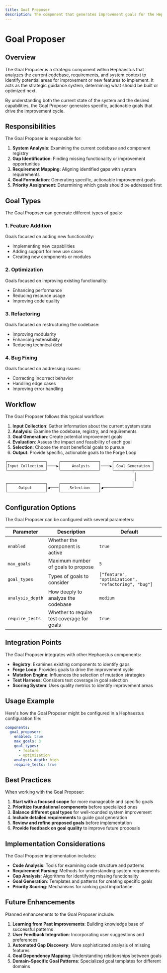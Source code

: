 ```yaml
---
title: Goal Proposer
description: The component that generates improvement goals for the Hephaestus system
---
```


# Goal Proposer

## Overview

The Goal Proposer is a strategic component within Hephaestus that analyzes the current codebase, requirements, and system context to identify potential areas for improvement or new features to implement. It acts as the strategic guidance system, determining what should be built or optimized next.

By understanding both the current state of the system and the desired capabilities, the Goal Proposer generates specific, actionable goals that drive the improvement cycle.

## Responsibilities

The Goal Proposer is responsible for:

1. **System Analysis**: Examining the current codebase and component registry
2. **Gap Identification**: Finding missing functionality or improvement opportunities
3. **Requirement Mapping**: Aligning identified gaps with system requirements
4. **Goal Formulation**: Generating specific, actionable improvement goals
5. **Priority Assignment**: Determining which goals should be addressed first

## Goal Types

The Goal Proposer can generate different types of goals:

### 1. Feature Addition

Goals focused on adding new functionality:
- Implementing new capabilities
- Adding support for new use cases
- Creating new components or modules

### 2. Optimization

Goals focused on improving existing functionality:
- Enhancing performance
- Reducing resource usage
- Improving code quality

### 3. Refactoring

Goals focused on restructuring the codebase:
- Improving modularity
- Enhancing extensibility
- Reducing technical debt

### 4. Bug Fixing

Goals focused on addressing issues:
- Correcting incorrect behavior
- Handling edge cases
- Improving error handling

## Workflow

The Goal Proposer follows this typical workflow:

1. **Input Collection**: Gather information about the current system state
2. **Analysis**: Examine the codebase, registry, and requirements
3. **Goal Generation**: Create potential improvement goals
4. **Evaluation**: Assess the impact and feasibility of each goal
5. **Selection**: Choose the most beneficial goals to pursue
6. **Output**: Provide specific, actionable goals to the Forge Loop

```
┌─────────────────┐     ┌─────────────────┐     ┌─────────────────┐
│Input Collection │────▶│     Analysis    │────▶│ Goal Generation │
└─────────────────┘     └─────────────────┘     └────────┬────────┘
                                                          │
                                                          │
┌─────────────────┐     ┌─────────────────┐              │
│     Output      │◀────│    Selection    │◀─────────────┘
└─────────────────┘     └─────────────────┘
```

## Configuration Options

The Goal Proposer can be configured with several parameters:

| Parameter | Description | Default |
|-----------|-------------|---------|
| `enabled` | Whether the component is active | `true` |
| `max_goals` | Maximum number of goals to propose | `5` |
| `goal_types` | Types of goals to consider | `["feature", "optimization", "refactoring", "bug"]` |
| `analysis_depth` | How deeply to analyze the codebase | `medium` |
| `require_tests` | Whether to require test coverage for goals | `true` |

## Integration Points

The Goal Proposer integrates with other Hephaestus components:

- **Registry**: Examines existing components to identify gaps
- **Forge Loop**: Provides goals to drive the improvement cycle
- **Mutation Engine**: Influences the selection of mutation strategies
- **Test Harness**: Considers test coverage in goal selection
- **Scoring System**: Uses quality metrics to identify improvement areas

## Usage Example

Here's how the Goal Proposer might be configured in a Hephaestus configuration file:

```yaml
components:
  goal_proposer:
    enabled: true
    max_goals: 3
    goal_types:
      - feature
      - optimization
    analysis_depth: high
    require_tests: true
```

## Best Practices

When working with the Goal Proposer:

1. **Start with a focused scope** for more manageable and specific goals
2. **Prioritize foundational components** before specialized ones
3. **Balance different goal types** for well-rounded system improvement
4. **Include detailed requirements** to guide goal generation
5. **Review and refine proposed goals** before implementation
6. **Provide feedback on goal quality** to improve future proposals

## Implementation Considerations

The Goal Proposer implementation includes:

- **Code Analysis**: Tools for examining code structure and patterns
- **Requirement Parsing**: Methods for understanding system requirements
- **Gap Analysis**: Algorithms for identifying missing functionality
- **Goal Generation**: Templates and patterns for creating specific goals
- **Priority Scoring**: Mechanisms for ranking goal importance

## Future Enhancements

Planned enhancements to the Goal Proposer include:

1. **Learning from Past Improvements**: Building knowledge base of successful patterns
2. **User Feedback Integration**: Incorporating user suggestions and preferences
3. **Automated Gap Discovery**: More sophisticated analysis of missing features
4. **Goal Dependency Mapping**: Understanding relationships between goals
5. **Domain-Specific Goal Patterns**: Specialized goal templates for different domains 